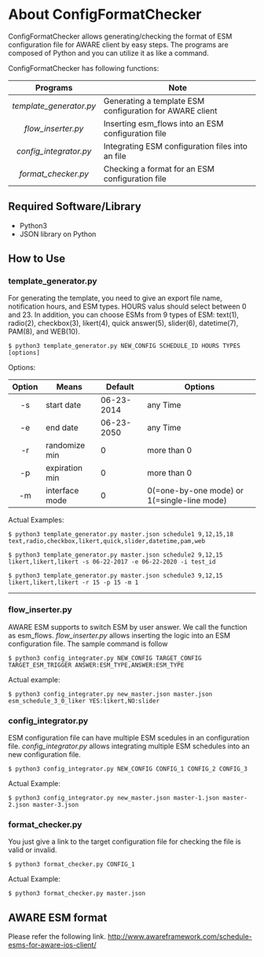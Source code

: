 # About ConfigFormatChecker
ConfigFormatChecker allows generating/checking the format of
ESM configuration file for AWARE client by easy steps.
The programs are composed of Python and you can utilize it as like a command.

ConfigFormatChecker has following functions:

|Programs|Note|
|:---------:|--------|
|*template_generator.py*|Generating a template ESM configuration for AWARE client|
|*flow_inserter.py*|Inserting esm_flows into an ESM configuration file|
|*config_integrator.py*|Integrating ESM configuration files into an file|
|*format_checker.py*|Checking a format for an ESM configuration file|


## Required Software/Library
- Python3
- JSON library on Python

## How to Use

### template_generator.py
For generating the template, you need to give an export file name, notification hours, and ESM types.
HOURS valus should select between 0 and 23. In addition, you can choose ESMs from 9 types of ESM: text(1),
radio(2), checkbox(3), likert(4), quick answer(5), slider(6), datetime(7), PAM(8), and WEB(10).
```
$ python3 template_generator.py NEW_CONFIG SCHEDULE_ID HOURS TYPES [options]
```

Options:

|Option|Means|Default|Options|
|:-------:|-------|-------|-------|
|-s | start date| 06-23-2014 | any Time |
|-e | end date  | 06-23-2050 | any Time |
|-r | randomize min | 0 | more than 0 |
|-p | expiration min | 0  | more than 0 |
|-m | interface mode | 0 | 0(=one-by-one mode) or 1(=single-line mode) |

Actual Examples:
```
$ python3 template_generator.py master.json schedule1 9,12,15,18 text,radio,checkbox,likert,quick,slider,datetime,pam,web
```


```
$ python3 template_generator.py master.json schedule2 9,12,15 likert,likert,likert -s 06-22-2017 -e 06-22-2020 -i test_id
```


```
$ python3 template_generator.py master.json schedule3 9,12,15 likert,likert,likert -r 15 -p 15 -m 1
```

---

### flow_inserter.py
AWARE ESM supports to switch ESM by user answer.
We call the function as esm_flows.
*flow_inserter.py* allows inserting the logic into an ESM configuration file.
The sample command is follow

```
$ python3 config_integrater.py NEW_CONFIG TARGET_CONFIG TARGET_ESM_TRIGGER ANSWER:ESM_TYPE,ANSWER:ESM_TYPE
```

Actual example:
```
$ python3 config_integrater.py new_master.json master.json esm_schedule_3_0_liker YES:likert,NO:slider
```


### config_integrator.py
ESM configuration file can have multiple ESM scedules in an configuration file.
*config_integrator.py* allows integrating multiple ESM schedules into an new configuration file.

```
$ python3 config_integrator.py NEW_CONFIG CONFIG_1 CONFIG_2 CONFIG_3
```

Actual Example:
```
$ python3 config_integrator.py new_master.json master-1.json master-2.json master-3.json
```


### format_checker.py
You just give a link to the target configuration file for checking the file is valid or invalid.


```
$ python3 format_checker.py CONFIG_1
```

Actual Example:
```
$ python3 format_checker.py master.json
```

## AWARE ESM format
Please refer the following link.
http://www.awareframework.com/schedule-esms-for-aware-ios-client/



